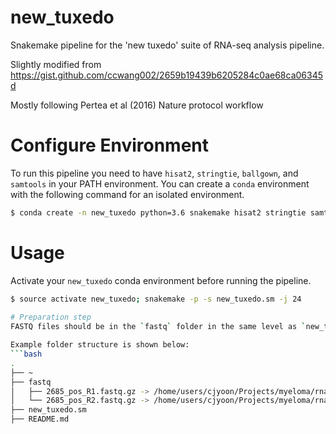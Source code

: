 # new_tuxedo
Snakemake pipeline for the 'new tuxedo' suite of RNA-seq analysis pipeline. 


Slightly modified from https://gist.github.com/ccwang002/2659b19439b6205284c0ae68ca06345d


Mostly following Pertea et al (2016) Nature protocol workflow


# Configure Environment
To run this pipeline you need to have `hisat2`, `stringtie`, `ballgown`, and `samtools` in your PATH environment. You can create a `conda` environment with the following command for an isolated environment. 


```bash
$ conda create -n new_tuxedo python=3.6 snakemake hisat2 stringtie samtools bioconductor-ballgown
```

# Usage
Activate your `new_tuxedo` conda environment before running the pipeline. 
```bash
$ source activate new_tuxedo; snakemake -p -s new_tuxedo.sm -j 24
 
# Preparation step 
FASTQ files should be in the `fastq` folder in the same level as `new_tuxedo.sm`. FASTQ files can be directly placed inside the `fastq` folder or can simply be a soft link. Relative path from the Snakefile should be `./fastq/[0-9A-Za-z_]+_R1.fastq.gz` and `./fastq/[0-9A-Za-z_]+_R2.fastq.gz`. 

Example folder structure is shown below: 
```bash
.
├── ~
├── fastq
│   ├── 2685_pos_R1.fastq.gz -> /home/users/cjyoon/Projects/myeloma/rnafastq/2685_pos_R1.fastq.gz
│   └── 2685_pos_R2.fastq.gz -> /home/users/cjyoon/Projects/myeloma/rnafastq/2685_pos_R2.fastq.gz
├── new_tuxedo.sm
├── README.md
```

